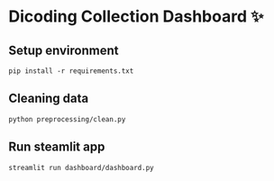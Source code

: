 # Dicoding Collection Dashboard ✨

## Setup environment
```
pip install -r requirements.txt
```

## Cleaning data
```
python preprocessing/clean.py
```

## Run steamlit app
```
streamlit run dashboard/dashboard.py
```